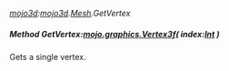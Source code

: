 _[mojo3d](../../modules/mojo3d/mojo3d-module.md):[mojo3d](../../modules/mojo3d/mojo3d-module.md).[Mesh](../../modules/mojo3d/mojo3d-mesh.md).GetVertex_
##### Method GetVertex:[mojo.graphics.Vertex3f](../../modules/mojo/mojo-graphics-vertex3f.md)( index:[Int](../../modules/wonkey/wonkey-types-int.md) )
Gets a single vertex.
